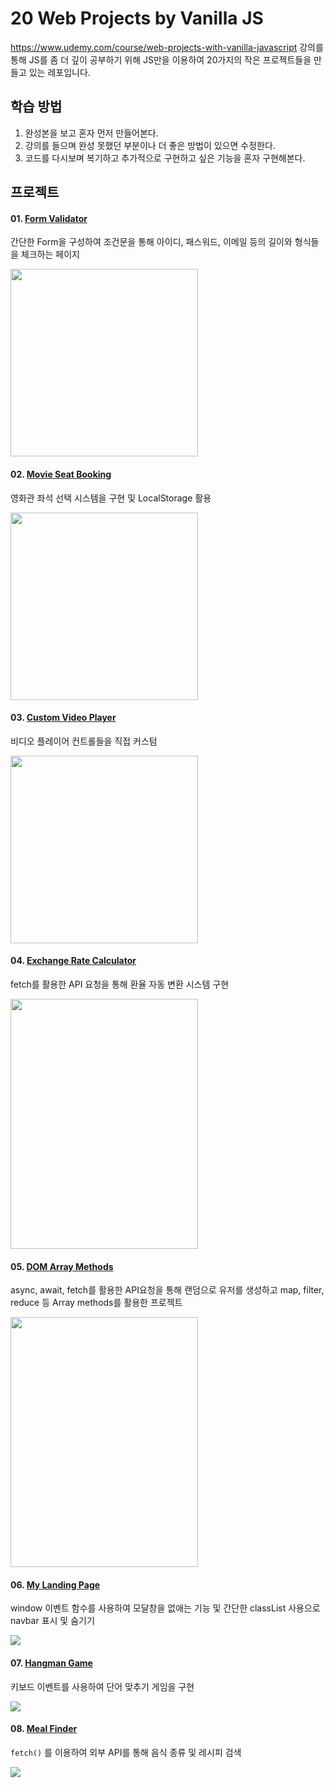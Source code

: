 # 20 Web Projects by Vanilla JS

https://www.udemy.com/course/web-projects-with-vanilla-javascript 강의를 통해 JS를 좀 더 깊이 공부하기 위해 JS만을 이용하여 20가지의 작은 프로젝트들을 만들고 있는 레포입니다.



## 학습 방법

1. 완성본을 보고 혼자 먼저 만들어본다.
2. 강의를 들으며  완성 못했던 부분이나 더 좋은 방법이 있으면 수정한다.
3. 코드를 다시보며 복기하고 추가적으로 구현하고 싶은 기능을 혼자 구현해본다.



## 프로젝트

#### 01. [Form Validator](https://github.com/jin0106/20-Web-projects-by-Vanilla-JS/tree/master/01.%20Form%20Validator)

간단한 Form을 구성하여 조건문을 통해 아이디, 패스워드, 이메일 등의 길이와 형식들을 체크하는 페이지

<img src="https://raw.githubusercontent.com/jin0106/20-Web-projects-by-Vanilla-JS/master/01.%20Form%20Validator/readme.assets/image-20211212160119588.png" style: width=300>

#### 02. [Movie Seat Booking](https://github.com/jin0106/20-Web-projects-by-Vanilla-JS/tree/master/02.%20Movie%20Seat%20Booking)

영화관 좌석 선택 시스템을 구현 및 LocalStorage 활용

<img src="https://github.com/jin0106/20-Web-projects-by-Vanilla-JS/raw/master/02.%20Movie%20Seat%20Booking/readme.assets/image-20211212205954205.png" style: width=300>

#### 03. [Custom Video Player](https://github.com/jin0106/20-Web-projects-by-Vanilla-JS/tree/master/03.%20Custom%20Video%20Player)

비디오 플레이어 컨트롤들을 직접 커스텀

<img src="https://github.com/jin0106/20-Web-projects-by-Vanilla-JS/raw/master/03.%20Custom%20Video%20Player/readme.assets/image-20211213133349365.png" style : width=300>

#### 04. [Exchange Rate Calculator](https://github.com/jin0106/20-Web-projects-by-Vanilla-JS/tree/master/04.%20Exchange%20Rate%20Calculator)

fetch를 활용한 API 요청을 통해 환율 자동 변환 시스템 구현

<img src="https://github.com/jin0106/20-Web-projects-by-Vanilla-JS/raw/master/04.%20Exchange%20Rate%20Calculator/readme.assets/image-20211214123644819.png" style : width=300 height=400>

#### 05. [DOM Array Methods](https://github.com/jin0106/20-Web-projects-by-Vanilla-JS/tree/master/05.%20DOM%20Array%20Methods)

async, await, fetch를 활용한 API요청을 통해 랜덤으로 유저를 생성하고 map, filter, reduce 등 Array methods를 활용한 프로젝트

<img src="https://github.com/jin0106/20-Web-projects-by-Vanilla-JS/raw/master/05.%20DOM%20Array%20Methods/readme.assets/image-20211215131357325.png" style : width=300 height=400>



#### 06. [My Landing Page](https://github.com/jin0106/20-Web-projects-by-Vanilla-JS/raw/master/06.%20My%20Landing%20Page)

window 이벤트 함수를 사용하여 모달창을 없애는 기능 및 간단한 classList 사용으로 navbar 표시 및 숨기기

<img align='center' src="https://github.com/jin0106/20-Web-projects-by-Vanilla-JS/raw/master/06.%20My%20Landing%20Page/readme.assets/image-20211215190319356.png"/>

#### 07. [Hangman Game](https://github.com/jin0106/20-Web-projects-by-Vanilla-JS/tree/master/07.%20Hangman%20Game)

키보드 이벤트를 사용하여 단어 맞추기 게임을 구현

<img align='center' src="https://github.com/jin0106/20-Web-projects-by-Vanilla-JS/raw/master/07.%20Hangman%20Game/readme.assets/image-20211216134340391.png"/>

#### 08. [Meal Finder](https://github.com/jin0106/20-Web-projects-by-Vanilla-JS/tree/master/08.%20Meal%20Finder)

`fetch()` 를 이용하여 외부 API를 통해 음식 종류 및 레시피 검색

<img align='center' src="https://github.com/jin0106/20-Web-projects-by-Vanilla-JS/raw/master/08.%20Meal%20Finder/readme.assets/image-20211217155829308.png"/>
